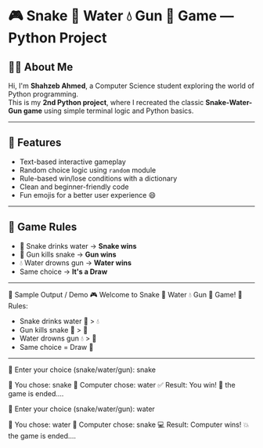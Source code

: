 # 🎮 Snake 🐍 Water 💧 Gun 🔫 Game — Python Project

## 👨‍💻 About Me

Hi, I'm **Shahzeb Ahmed**, a Computer Science student exploring the world of Python programming.  
This is my **2nd Python project**, where I recreated the classic **Snake-Water-Gun game** using simple terminal logic and Python basics.

---

## 📌 Features

- Text-based interactive gameplay
- Random choice logic using `random` module
- Rule-based win/lose conditions with a dictionary
- Clean and beginner-friendly code
- Fun emojis for a better user experience 😄

---

## 📜 Game Rules

- 🐍 Snake drinks water → **Snake wins**
- 🔫 Gun kills snake → **Gun wins**
- 💧 Water drowns gun → **Water wins**
- Same choice → **It's a Draw**

---


🧪 Sample Output / Demo
🎮 Welcome to Snake 🐍 Water 💧 Gun 🔫 Game!
📜 Rules:
 - Snake drinks water 🐍 > 💧
 - Gun kills snake 🔫 > 🐍
 - Water drowns gun 💧 > 🔫
 - Same choice = Draw 🤝
--------------------------------------------------
🔸 Enter your choice (snake/water/gun): snake

🔹 You chose: snake
🔹 Computer chose: water
✅ Result: You win! 🎉
the game is ended....

🔸 Enter your choice (snake/water/gun): water

🔹 You chose: water
🔹 Computer chose: snake
💻 Result: Computer wins! 💥
the game is ended....




